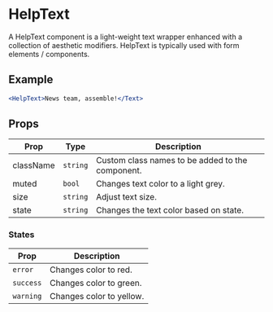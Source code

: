 # HelpText

A HelpText component is a light-weight text wrapper enhanced with a collection of aesthetic modifiers. HelpText is typically used with form elements / components.

## Example

```jsx
<HelpText>News team, assemble!</Text>
```


## Props

| Prop | Type | Description |
| --- | --- | --- |
| className | `string` | Custom class names to be added to the component. |
| muted | `bool`  | Changes text color to a light grey. |
| size | `string` | Adjust text size. |
| state | `string` | Changes the text color based on state. |


### States

| Prop | Description |
| --- | --- |
| `error` | Changes color to red. |
| `success` | Changes color to green. |
| `warning` | Changes color to yellow. |
